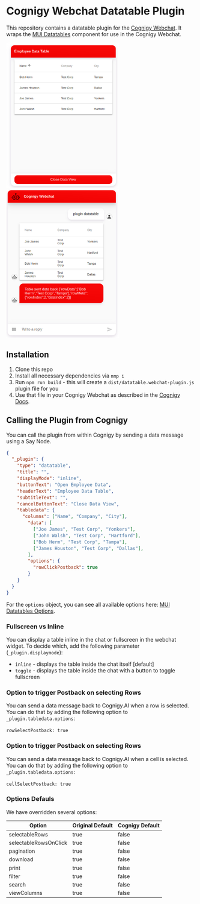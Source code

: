 # Cognigy Webchat Datatable Plugin
This repository contains a datatable plugin for the [Cognigy Webchat](https://github.com/Cognigy/WebchatWidget).
It wraps the [MUI Datatables](https://github.com/gregnb/mui-datatables) component for use in the Cognigy Webchat.

<img src="./assets/datatable_fullscreen.png" width="300">
<img src="./assets/datatable_inline.png" width="300">

## Installation

1. Clone this repo
2. Install all necessary dependencies via `nmp i`
3. Run `npm run build` - this will create a `dist/datatable.webchat-plugin.js` plugin file for you
4. Use that file in your Cognigy Webchat as described in the [Cognigy Docs](https://docs.cognigy.com/docs/using-additional-webchat-plugins).

## Calling the Plugin from Cognigy
You can call the plugin from within Cognigy by sending a data message using a Say Node.

```JSON
{
  "_plugin": {
    "type": "datatable",
    "title": "",
    "displayMode": "inline", 
    "buttonText": "Open Employee Data",
    "headerText": "Employee Data Table",
    "subtitleText": "",
    "cancelButtonText": "Close Data View",
    "tabledata": {
      "columns": ["Name", "Company", "City"],
        "data": [
          ["Joe James", "Test Corp", "Yonkers"],
          ["John Walsh", "Test Corp", "Hartford"],
          ["Bob Herm", "Test Corp", "Tampa"],
          ["James Houston", "Test Corp", "Dallas"],
        ],
        "options": {
          "rowClickPostback": true
        }
    }
  }
}
```

For the `options` object, you can see all available options here: [MUI Datatables Options](https://github.com/gregnb/mui-datatables#options). 

### Fullscreen vs Inline

You can display a table inline in the chat or fullscreen in the webchat widget. To decide which, add the following parameter (`_plugin.displaymode`):

- `inline` - displays the table inside the chat itself [default]
- `toggle` - displays the table inside the chat with a button to toggle fullscreen

### Option to trigger Postback on selecting Rows

You can send a data message back to Cognigy.AI when a row is selected. You can do that by adding the following option to `_plugin.tabledata.options`:

`rowSelectPostback: true`

### Option to trigger Postback on selecting Rows

You can send a data message back to Cognigy.AI when a cell is selected. You can do that by adding the following option to `_plugin.tabledata.options`:

`cellSelectPostback: true`


### Options Defauls

We have overridden several options:

| Option | Original Default | Cognigy Default |
| ------ | ---------------- | --------------- |
| selectableRows | true | false |
| selectableRowsOnClick | true | false |
| pagination | true | false |
| download | true | false |
| print | true | false |
| filter | true | false |
| search | true | false |
| viewColumns | true | false |

